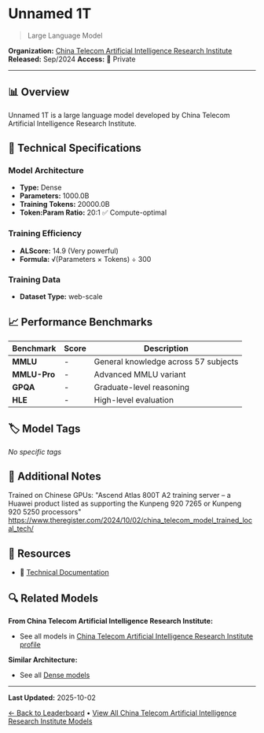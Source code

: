 # Unnamed 1T

> Large Language Model

**Organization:** [China Telecom Artificial Intelligence Research Institute](../../labs/china-telecom-artificial-intelligence-research-institute.md)
**Released:** Sep/2024
**Access:** 🔴 Private

---

## 📊 Overview

Unnamed 1T is a large language model developed by China Telecom Artificial Intelligence Research Institute.

## 🔧 Technical Specifications

### Model Architecture
- **Type:** Dense
- **Parameters:** 1000.0B
- **Training Tokens:** 20000.0B
- **Token:Param Ratio:** 20:1 ✅ Compute-optimal

### Training Efficiency
- **ALScore:** 14.9 (Very powerful)
- **Formula:** √(Parameters × Tokens) ÷ 300

### Training Data
- **Dataset Type:** web-scale

## 📈 Performance Benchmarks

| Benchmark | Score | Description |
|-----------|-------|-------------|
| **MMLU** | - | General knowledge across 57 subjects |
| **MMLU-Pro** | - | Advanced MMLU variant |
| **GPQA** | - | Graduate-level reasoning |
| **HLE** | - | High-level evaluation |

## 🏷️ Model Tags

_No specific tags_

## 📝 Additional Notes

Trained on Chinese GPUs: "Ascend Atlas 800T A2 training server – a Huawei product listed as supporting the Kunpeng 920 7265 or Kunpeng 920 5250 processors" https://www.theregister.com/2024/10/02/china_telecom_model_trained_local_tech/

## 🔗 Resources

- 📄 [Technical Documentation](https://www.scmp.com/tech/big-tech/article/3280588/china-telecom-say-ai-model-1-trillion-parameters-trained-chinese-chips)

## 🔍 Related Models

**From China Telecom Artificial Intelligence Research Institute:**
- See all models in [China Telecom Artificial Intelligence Research Institute profile](../../labs/china-telecom-artificial-intelligence-research-institute.md)

**Similar Architecture:**
- See all [Dense models](../../architectures/dense.md)

---

**Last Updated:** 2025-10-02

[← Back to Leaderboard](../../README.md) • [View All China Telecom Artificial Intelligence Research Institute Models](../../labs/china-telecom-artificial-intelligence-research-institute.md)
